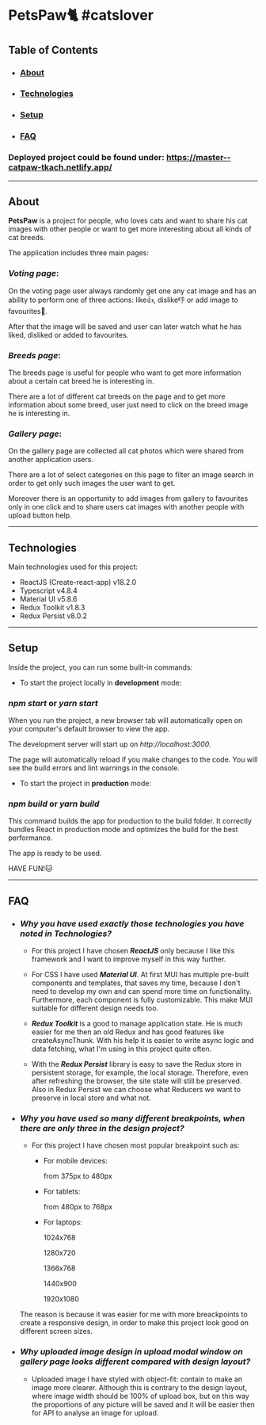 # PetsPaw🐈 #catslover

## Table of Contents

-   ### [About](#about)
-   ### [Technologies](#technologies)
-   ### [Setup](#setup)
-   ### [FAQ](#faq)

### Deployed project could be found under: https://master--catpaw-tkach.netlify.app/

---

## About

**PetsPaw** is a project for people, who loves cats and want to share his cat images with other people or want to get more interesting about all kinds of cat breeds.

The application includes three main pages:

### _Voting page_:

On the voting page user always randomly get one any cat image and has an ability to perform one of three actions: like👍, dislike👎 or add image to favourites🧡.

After that the image will be saved and user can later watch what he has liked, disliked or added to favourites.

### _Breeds page_:

The breeds page is useful for people who want to get more information about a certain cat breed he is interesting in.

There are a lot of different cat breeds on the page and to get more information about some breed, user just need to click on the breed image he is interesting in.

### _Gallery page_:

On the gallery page are collected all cat photos which were shared from another application users.

There are a lot of select categories on this page to filter an image search in order to get only such images the user want to get.

Moreover there is an opportunity to add images from gallery to favourites only in one click and to share users cat images with another people with upload button help.

---

## Technologies

Main technologies used for this project:

-   ReactJS (Create-react-app) v18.2.0
-   Typescript v4.8.4
-   Material UI v5.8.6
-   Redux Toolkit v1.8.3
-   Redux Persist v8.0.2

---

## Setup

Inside the project, you can run some built-in commands:

-   To start the project locally in **development** mode:

### **_npm start_** or **_yarn start_**

When you run the project, a new browser tab will automatically open on your computer's default browser to view the app.

The development server will start up on _http://localhost:3000_.

The page will automatically reload if you make changes to the code. You will see the build errors and lint warnings in the console.

-   To start the project in **production** mode:

### **_npm build_** or **_yarn build_**

This command builds the app for production to the build folder. It correctly bundles React in production mode and optimizes the build for the best performance.

The app is ready to be used.

HAVE FUN!🐱

---

## FAQ

-   ### _Why you have used exactly those technologies you have noted in Technologies?_

    -   For this project I have chosen **_ReactJS_** only because I like this framework and I want to improve myself in this way further.

    -   For CSS I have used **_Material UI_**. At first MUI has multiple pre-built components and templates, that saves my time, because I don't need to develop my own and can spend more time on functionality. Furthermore, each component is fully customizable. This make MUI suitable for different design needs too.

    -   **_Redux Toolkit_** is a good to manage application state. He is much easier for me then an old Redux and has good features like createAsyncThunk. With his help it is easier to write async logic and data fetching, what I'm using in this project quite often.

    -   With the **_Redux Persist_** library is easy to save the Redux store in persistent storage, for example, the local storage. Therefore, even after refreshing the browser, the site state will still be preserved. Also in Redux Persist we can choose what Reducers we want to preserve in local store and what not.

-   ### _Why you have used so many different breakpoints, when there are only three in the design project?_

    -   For this project I have chosen most popular breakpoint such as:

        -   For mobile devices:

            from 375px to 480px

        -   For tablets:

            from 480px to 768px

        -   For laptops:

            1024x768

            1280x720

            1366x768

            1440x900

            1920x1080

    The reason is because it was easier for me with more breackpoints to create a responsive design, in order to make this project look good on different screen sizes.

-   ### _Why uploaded image design in upload modal window on gallery page looks different compared with design layout?_

    -   Uploaded image I have styled with object-fit: contain to make an image more clearer. Although this is contrary to the design layout, where image width should be 100% of upload box, but on this way the proportions of any picture will be saved and it will be easier then for API to analyse an image for upload.
